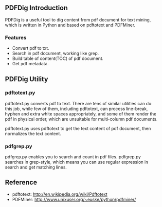 ## PDFDig Introduction

PDFDig is a useful tool to dig content from pdf document for text mining, which is written in Python and based on pdftotext and PDFMiner.

### Features ###

* Convert pdf to txt.
* Search in pdf document, working like grep.
* Build table of content(TOC) of pdf document.
* Get pdf metadata.

## PDFDig Utility

### pdftotext.py ###

pdftotext.py converts pdf to text. There are tens of similar utilities can do this job, while few of them, including pdftotext, can process line-break, hyphen and extra white spaces appropriately, and some of them render the pdf in physical order, which are unsuitable for multi-column pdf documents.

pdftotext.py uses pdftotext to get the text content of pdf document, then normalizes the text content.

### pdfgrep.py ###

pdfgrep.py enables you to search and count in pdf files. pdfgrep.py searches in grep-style, which means you can use regular expression in search and get matching lines.

## Reference ##

* pdftotext: http://en.wikipedia.org/wiki/Pdftotext
* PDFMiner: http://www.unixuser.org/~euske/python/pdfminer/